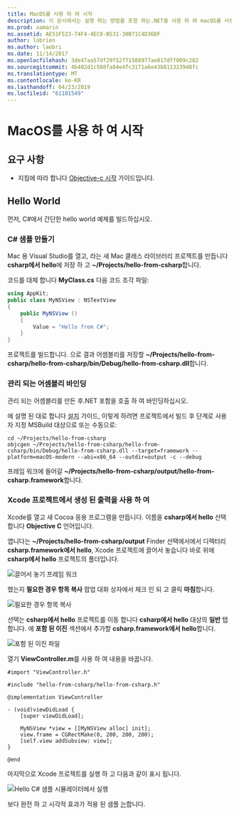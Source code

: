```yaml
---
title: MacOS를 사용 하 여 시작
description: 이 문서에서는 설명 하는 방법을 포함 하는.NET을 사용 하 여 macOS를 사용 하 여 시작 합니다. 요구 사항에 설명 하 고 관리 되는 어셈블리를 바인딩하고 Xcode 프로젝트에서 생성 된 출력을 사용 하는 방법을 보여주는 샘플 응용 프로그램을 제공 합니다.
ms.prod: xamarin
ms.assetid: AE51F523-74F4-4EC0-B531-30B71C4D36DF
author: lobrien
ms.author: laobri
ms.date: 11/14/2017
ms.openlocfilehash: 3de47aa57df29f52f71508977ae017dff009c282
ms.sourcegitcommit: 4b402d1c508fa84e4fc3171a6e43b811323948fc
ms.translationtype: MT
ms.contentlocale: ko-KR
ms.lasthandoff: 04/23/2019
ms.locfileid: "61181549"
---
```

# <a name="getting-started-with-macos"></a>MacOS를 사용 하 여 시작

## <a name="what-you-will-need"></a>요구 사항

* 지침에 따라 합니다 [Objective-c 시작](~/tools/dotnet-embedding/get-started/objective-c/index.md) 가이드입니다.

## <a name="hello-world"></a>Hello World

먼저, C#에서 간단한 hello world 예제를 빌드하십시오.

### <a name="create-c-sample"></a>C# 샘플 만들기

Mac 용 Visual Studio를 열고, 라는 새 Mac 클래스 라이브러리 프로젝트를 만듭니다 **csharp에서 hello**에 저장 하 고 **~/Projects/hello-from-csharp**합니다.

코드를 대체 합니다 **MyClass.cs** 다음 코드 조각 파일:

```csharp
using AppKit;
public class MyNSView : NSTextView
{
    public MyNSView ()
    {
        Value = "Hello from C#";
    }
}
```

프로젝트를 빌드합니다. 으로 결과 어셈블리를 저장할 **~/Projects/hello-from-csharp/hello-from-csharp/bin/Debug/hello-from-csharp.dll**합니다.

### <a name="bind-the-managed-assembly"></a>관리 되는 어셈블리 바인딩

관리 되는 어셈블리를 만든 후.NET 포함을 호출 하 여 바인딩하십시오.

에 설명 된 대로 합니다 [설치](~/tools/dotnet-embedding/get-started/install/install.md) 가이드, 이렇게 하려면 프로젝트에서 빌드 후 단계로 사용자 지정 MSBuild 대상으로 또는 수동으로:

```shell
cd ~/Projects/hello-from-csharp
objcgen ~/Projects/hello-from-csharp/hello-from-csharp/bin/Debug/hello-from-csharp.dll --target=framework --platform=macOS-modern --abi=x86_64 --outdir=output -c --debug
```

프레임 워크에 들어갈 **~/Projects/hello-from-csharp/output/hello-from-csharp.framework**합니다.

### <a name="use-the-generated-output-in-an-xcode-project"></a>Xcode 프로젝트에서 생성 된 출력을 사용 하 여

Xcode를 열고 새 Cocoa 응용 프로그램을 만듭니다. 이름을 **csharp에서 hello** 선택 합니다 **Objective C** 언어입니다.

엽니다는 **~/Projects/hello-from-csharp/output** Finder 선택에서에서 디렉터리 **csharp.framework에서 hello**, Xcode 프로젝트에 끌어서 놓습니다 바로 위에 **csharp에서 hello**  프로젝트의 폴더입니다.

![끌어서 놓기 프레임 워크](macos-images/hello-from-csharp-mac-drag-drop-framework.png)

했는지 **필요한 경우 항목 복사** 팝업 대화 상자에서 체크 인 되 고 클릭 **마침**합니다.

![필요한 경우 항목 복사](macos-images/hello-from-csharp-mac-copy-items-if-needed.png)

선택는 **csharp에서 hello** 프로젝트를 이동 합니다 **csharp에서 hello** 대상의 **일반** 탭 합니다. 에 **포함 된 이진** 섹션에서 추가할 **csharp.framework에서 hello**합니다.

![포함 된 이진 파일](macos-images/hello-from-csharp-mac-embedded-binaries.png)

열기 **ViewController.m**를 사용 하 여 내용을 바꿉니다.

```objc
#import "ViewController.h"

#include "hello-from-csharp/hello-from-csharp.h"

@implementation ViewController

- (void)viewDidLoad {
    [super viewDidLoad];
    
    MyNSView *view = [[MyNSView alloc] init];
    view.frame = CGRectMake(0, 200, 200, 200);
    [self.view addSubview: view];
}

@end
```

마지막으로 Xcode 프로젝트를 실행 하 고 다음과 같이 표시 됩니다.

![Hello C# 샘플 시뮬레이터에서 실행](macos-images/hello-from-csharp-mac.png)

보다 완전 하 고 시각적 효과가 적용 된 샘플 [는](https://github.com/mono/Embeddinator-4000/tree/objc/samples/mac/weather)합니다.
